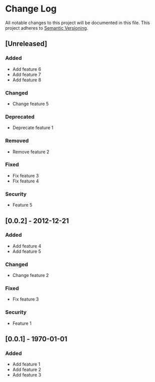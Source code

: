# Change Log
All notable changes to this project will be documented in this file.
This project adheres to [Semantic Versioning](http://semver.org/).

## [Unreleased]

### Added
- Add feature 6
- Add feature 7
- Add feature 8

### Changed
- Change feature 5

### Deprecated
- Deprecate feature 1

### Removed
- Remove feature 2

### Fixed
- Fix feature 3
- Fix feature 4

### Security
- Feature 5

## [0.0.2] - 2012-12-21

### Added
- Add feature 4
- Add feature 5

### Changed
- Change feature 2

### Fixed
- Fix feature 3

### Security
- Feature 1

## [0.0.1] - 1970-01-01

### Added
- Add feature 1
- Add feature 2
- Add feature 3
